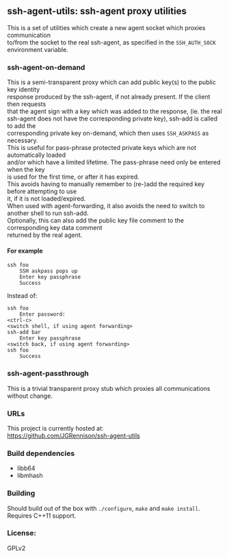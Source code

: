 ## ssh-agent-utils: ssh-agent proxy utilities
This is a set of utilities which create a new agent socket which proxies communication  
to/from the socket to the real ssh-agent, as specified in the `SSH_AUTH_SOCK` environment variable.  

### ssh-agent-on-demand
This is a semi-transparent proxy which can add public key(s) to the public key identity  
response produced by the ssh-agent, if not already present. If the client then requests  
that the agent sign with a key which was added to the response, (ie. the real  
ssh-agent does not have the corresponding private key), ssh-add is called to add the  
corresponding private key on-demand, which then uses `SSH_ASKPASS` as necessary.  
This is useful for pass-phrase protected private keys which are not automatically loaded  
and/or which have a limited lifetime. The pass-phrase need only be entered when the key  
is used for the first time, or after it has expired.  
This avoids having to manually remember to (re-)add the required key before attempting to use  
it, if it is not loaded/expired.  
When used with agent-forwarding, it also avoids the need to switch to another shell to run ssh-add.  
Optionally, this can also add the public key file comment to the corresponding key data comment  
returned by the real agent.  

#### For example

    ssh foo
        SSH askpass pops up
        Enter key passphrase
        Success

Instead of:

    ssh foo
        Enter password:
    <ctrl-c>
    <switch shell, if using agent forwarding>
    ssh-add bar
        Enter key passphrase
    <switch back, if using agent forwarding>
    ssh foo
        Success

### ssh-agent-passthrough
This is a trivial transparent proxy stub which proxies all communications without change.

### URLs
This project is currently hosted at:  
https://github.com/JGRennison/ssh-agent-utils

### Build dependencies
* libb64  
* libmhash  

### Building
Should build out of the box with `./configure`, `make` and `make install`.  
Requires C++11 support.  

### License:
GPLv2
